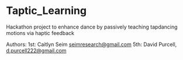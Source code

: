 # Taptic_Learning

Hackathon project to enhance dance by passively teaching tapdancing motions via haptic feedback

Authors:
1st: Caitlyn Seim seimresearch@gmail.com
5th: David Purcell, d.purcell222@gmail.com
